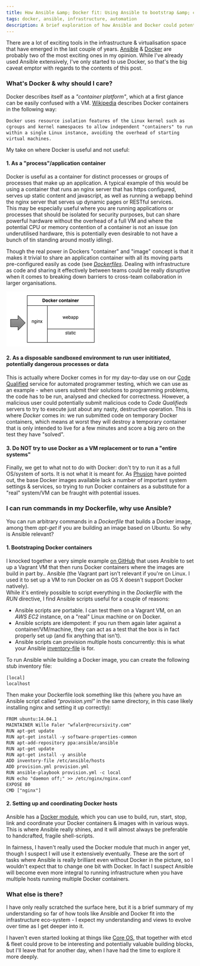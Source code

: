 ```yaml
---
title: How Ansible &amp; Docker fit: Using Ansible to bootstrap &amp; coordinate Docker containers
tags: docker, ansible, infrastructure, automation
description: A brief exploration of how Ansible and Docker could potentially fit together
---
```

There are a lot of exciting tools in the infrastructure &amp; virtualisation space that have emerged in the last couple of years. [Ansible](http://www.ansible.com/home) &amp; [Docker](https://www.docker.com/) are probably two of the most exciting ones in my opinion. While I've already used Ansible extensively, I've only started to use Docker, so that's the big caveat emptor with regards to the contents of this post.

### What's Docker &amp; why should I care?
Docker describes itself as a _"container platform"_, which at a first glance can be easily confused with a VM. [Wikipedia](http://en.wikipedia.org/wiki/Docker_%28software%29) describes Docker containers in the following way:

    Docker uses resource isolation features of the Linux kernel such as cgroups and kernel namespaces to allow independent "containers" to run within a single Linux instance, avoiding the overhead of starting virtual machines.

My take on where Docker is useful and not useful:

#### 1. As a "process"/application container
Docker is useful as a container for distinct processes or groups of processes that make up an application. A typical example of this would be using a container that runs an nginx server that has https configured, serves up static content and javascript, as well as running a webapp behind the nginx server that serves up dynamic pages or RESTful services.\
This may be especially useful where you are running applications or processes that should be isolated for security purposes, but can share powerful hardware without the overhead of a full VM and where the potential CPU or memory contention of a container is not an issue (on underutilised hardware, this is potentially even desirable to not have a bunch of tin standing around mostly idling).

Though the real power in Dockers "container" and "image" concept is that it makes it trivial to share an application container with all its moving parts pre-configured easily as code (see _[Dockerfiles](https://docs.docker.com/reference/builder/)_. Dealing with infrastructure as code and sharing it effectively between teams could be really disruptive when it comes to breaking down barriers to cross-team collaboration in larger organisations.

![Docker as an app container](/img/blog/docker-process.png)

#### 2. As a disposable sandboxed environment to run user inititiated, potentially dangerous processes or data
This is actually where Docker comes in for my day-to-day use on our [Code Qualified](https://codequalified.com) service for automated programmer testing, which we can use as an example - when users submit their solutions to programming problems, the code has to be run, analysed and checked for correctness. However, a malicious user could potentially submit malicious code to _Code Qualifieds_ servers to try to execute just about any nasty, destructive operation. This is where _Docker_ comes in: we run submitted code on temporary Docker containers, which means at worst they will destroy a temporary container that is only intended to live for a few minutes and score a big zero on the test they have "solved". 

#### 3. Do NOT try to use Docker as a VM replacement or to run a "entire systems"
Finally, we get to what not to do with Docker: don't try to run it as a full OS/system of sorts. It is not what it is meant for. As [Phusion](http://phusion.github.io/baseimage-docker/) have pointed out, the base Docker images available lack a number of important system settings &amp; services, so trying to run Docker containers as a substitute for a "real" system/VM can be fraught with potential issues.

### I can run commands in my Dockerfile, why use Ansible?
You can run arbitrary commands in a _Dockerfile_ that builds a Docker image, among them _apt-get_ if you are building an image based on Ubuntu. So why is Ansible relevant?

#### 1. Bootstraping Docker containers
I knocked together a very simple example [on GitHub](https://github.com/wfaler/vagrant-ansible-docker) that uses Ansible to set up a Vagrant VM that then runs Docker containers where the images are build in part by.. Ansible (the Vagrant part isn't relevant if you're on Linux. I used it to set up a VM to run Docker on as OS X doesn't support Docker natively).\
While it's entirely possible to script everything in the _Dockerfile_ with the _RUN_ directive, I find Ansible scripts useful for a couple of reasons:

* Ansible scripts are portable. I can test them on a Vagrant VM, on an _AWS EC2_ instance, on a "real" Linux machine or on Docker.
* Ansible scripts are idempotent: if you run them again later against a container/VM/machine, they can act as a test that the box is in fact properly set up (and fix anything that isn't).
* Ansible scripts can provision multiple hosts concurrently: this is what your Ansible [inventory-file](http://docs.ansible.com/intro_inventory.html) is for.

To run Ansible while building a Docker image, you can create the following stub inventory file:

    [local]
    localhost

Then make your Dockerfile look something like this (where you have an Ansible script called _"provision.yml"_ in the same directory, in this case likely installing nginx and setting it up correctly):

    FROM ubuntu:14.04.1
    MAINTAINER Wille Faler "wfaler@recursivity.com"
    RUN apt-get update
    RUN apt-get install -y software-properties-common
    RUN apt-add-repository ppa:ansible/ansible
    RUN apt-get update
    RUN apt-get install -y ansible
    ADD inventory-file /etc/ansible/hosts
    ADD provision.yml provision.yml
    RUN ansible-playbook provision.yml -c local
    RUN echo "daemon off;" >> /etc/nginx/nginx.conf
    EXPOSE 80
    CMD ["nginx"]

#### 2. Setting up and coordinating Docker hosts
Ansible has a [Docker module](http://docs.ansible.com/docker_module.html), which you can use to build, run, start, stop, link and coordinate your Docker containers &amp; images with in various ways. This is where Ansible really shines, and it will almost always be preferable to handcrafted, fragile shell-scripts.

In fairness, I haven't really used the Docker module that much in anger yet, though I suspect I will use it extensively eventually. These are the sort of tasks where Ansible is really brilliant even without Docker in the picture, so I wouldn't expect that to change one bit with Docker. In fact I suspect Ansible will become even more integral to running infrastructure when you have multiple hosts running multiple Docker containers.

### What else is there?
I have only really scratched the surface here, but it is a brief summary of my understanding so far of how tools like Ansible and Docker fit into the infrastructure eco-system - I expect my understanding and views to evolve over time as I get deeper into it.

I haven't even started looking at things like [Core OS](https://coreos.com/), that together with etcd &amp; fleet could prove to be interesting and potentially valuable building blocks, but I'll leave that for another day, when I have had the time to explore it more deeply.
